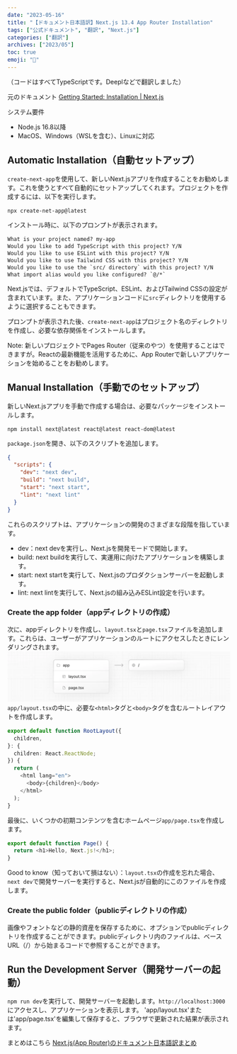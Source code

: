 ```yaml
---
date: "2023-05-16"
title: "【ドキュメント日本語訳】Next.js 13.4 App Router Installation"
tags: ["公式ドキュメント", "翻訳", "Next.js"]
categories: ["翻訳"]
archives: ["2023/05"]
toc: true
emoji: "🤩"
---
```


（コードはすべてTypeScriptです。Deeplなどで翻訳しました）

元のドキュメント
[Getting Started: Installation | Next.js](https://nextjs.org/docs/getting-started/installation)

システム要件
- Node.js 16.8以降
- MacOS、Windows（WSLを含む）、Linuxに対応

## Automatic Installation（自動セットアップ）
`create-next-app`を使用して、新しいNext.jsアプリを作成することをお勧めします。これを使うとすべて自動的にセットアップしてくれます。プロジェクトを作成するには、以下を実行します。
```shell
npx create-net-app@latest
```
インストール時に、以下のプロンプトが表示されます。
```shell
What is your project named? my-app
Would you like to add TypeScript with this project? Y/N
Would you like to use ESLint with this project? Y/N
Would you like to use Tailwind CSS with this project? Y/N
Would you like to use the `src/ directory` with this project? Y/N
What import alias would you like configured? `@/*`
```
Next.jsでは、デフォルトでTypeScript、ESLint、およびTailwind CSSの設定が含まれています。また、アプリケーションコードに`src`ディレクトリを使用するように選択することもできます。

プロンプトが表示された後、`create-next-app`はプロジェクト名のディレクトリを作成し、必要な依存関係をインストールします。

Note: 新しいプロジェクトでPages Router（従来のやつ）を使用することはできますが。Reactの最新機能を活用するために、App Routerで新しいアプリケーションを始めることをお勧めします。

## Manual Installation（手動でのセットアップ）
新しいNext.jsアプリを手動で作成する場合は、必要なパッケージをインストールします。
```shell
npm install next@latest react@latest react-dom@latest
```
`package.json`を開き、以下のスクリプトを追加します。
```json
{
  "scripts": {
    "dev": "next dev",
    "build": "next build",
    "start": "next start",
    "lint": "next lint"
  }
}
```
これらのスクリプトは、アプリケーションの開発のさまざまな段階を指しています。

- dev：next devを実行し、Next.jsを開発モードで開始します。
- build: next buildを実行して、実運用に向けたアプリケーションを構築します。
- start: next startを実行して、Next.jsのプロダクションサーバーを起動します。
- lint: next lintを実行して、Next.jsの組み込みESLint設定を行います。

### Create the app folder（appディレクトリの作成）
次に、appディレクトリを作成し、`layout.tsx`と`page.tsx`ファイルを追加します。これらは、ユーザーがアプリケーションのルートにアクセスしたときにレンダリングされます。
![](./app-getting-started.webp)
`app/layout.tsx`の中に、必要な`<html>`タグと`<body>`タグを含むルートレイアウトを作成します。
```typescript
export default function RootLayout({
  children,
}: {
  children: React.ReactNode;
}) {
  return (
    <html lang="en">
      <body>{children}</body>
    </html>
  );
}
```
最後に、いくつかの初期コンテンツを含むホームページ`app/page.tsx`を作成します。
```typescript
export default function Page() {
  return <h1>Hello, Next.js!</h1>;
}
```
Good to know（知っておいて損はない）：`layout.tsx`の作成を忘れた場合、`next dev`で開発サーバーを実行すると、Next.jsが自動的にこのファイルを作成します。 

### Create the public folder（publicディレクトリの作成）
画像やフォントなどの静的資産を保存するために、オプションでpublicディレクトリを作成することができます。publicディレクトリ内のファイルは、ベースURL（/）から始まるコードで参照することができます。

## Run the Development Server（開発サーバーの起動）
`npm run dev`を実行して、開発サーバーを起動します。`http://localhost:3000`にアクセスし、アプリケーションを表示します。
'app/layout.tsx'または'app/page.tsx'を編集して保存すると、ブラウザで更新された結果が表示されます。

まとめはこちら
[Next.js(App Router)のドキュメント日本語訳まとめ](../nextjs-approuter-document-ja)